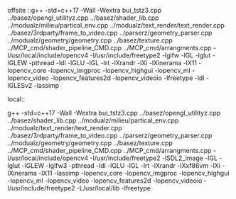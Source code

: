  offsite ::g++ -std=c++17  -Wall -Wextra  bui_tstz3.cpp ../basez/opengl_utilityz.cpp ../basez/shader_lib.cpp ../modualz/milieu/partical_env.cpp ../modualz/text_render/text_render.cpp  ../basez/3rdparty/frame_to_video.cpp ../parserz/geometry_parser.cpp ../modualz/geometry/geometry.cpp ../basez/texture.cpp  ../MCP_cmd/shader_pipeline_CMD.cpp ../MCP_cmd/arrangments.cpp -I/usr/local/include/opencv4     -I/usr/include/freetype2  -lglfw  -lGL -lglut -lGLEW -pthread -ldl -lGLU -lGL -lrt -lXrandr  -lXi -lXinerama -lX11   -lopencv_core -lopencv_imgproc -lopencv_highgui -lopencv_ml -lopencv_video -lopencv_features2d -lopencv_videoio -lfreetype  -ldl -lGLESv2  -lassimp


local::




g++ -std=c++17  -Wall -Wextra  bui_tstz3.cpp ../basez/opengl_utilityz.cpp ../basez/shader_lib.cpp ../modualz/milieu/partical_env.cpp ../modualz/text_render/text_render.cpp  ../basez/3rdparty/frame_to_video.cpp ../parserz/geometry_parser.cpp ../modualz/geometry/geometry.cpp ../basez/texture.cpp  ../MCP_cmd/shader_pipeline_CMD.cpp ../MCP_cmd/arrangments.cpp -I/usr/local/include/opencv4     -I/usr/include/freetype2   -lSDL2_image -lGL -lglut -lGLEW -lglfw3 -pthread -ldl -lGLU -lGL -lrt -lXrandr -lXxf86vm -lXi -lXinerama -lX11 -lassimp  -lopencv_core -lopencv_imgproc -lopencv_highgui -lopencv_ml -lopencv_video -lopencv_features2d -lopencv_videoio -I/usr/include/freetype2  -L/usr/local/lib -lfreetype



